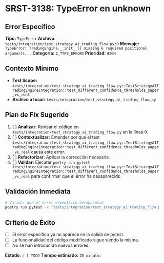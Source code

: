 # SRST-3138: TypeError en unknown

## Error Específico
**Tipo:** `TypeError`
**Archivo:** `tests/integration/test_strategy_ai_trading_flow.py:0`
**Mensaje:** `TypeError: TradingEngine.__init__() missing 6 required positional arguments...`
**Categoría:** `2_TYPE_ERRORS`
**Prioridad:** `HIGH`

## Contexto Mínimo
- **Test Scope:** `tests/integration/test_strategy_ai_trading_flow.py::TestStrategyAITradingEngineIntegration::test_different_confidence_thresholds_paper_vs_real`
- **Archivo a tocar:** `tests/integration/test_strategy_ai_trading_flow.py`

## Plan de Fix Sugerido
1. [ ] **Analizar:** Revisar el código en `tests/integration/test_strategy_ai_trading_flow.py` en la línea 0.
2. [ ] **Contextualizar:** Entender por qué el test `tests/integration/test_strategy_ai_trading_flow.py::TestStrategyAITradingEngineIntegration::test_different_confidence_thresholds_paper_vs_real` causa este error.
3. [ ] **Refactorizar:** Aplicar la corrección necesaria.
4. [ ] **Validar:** Ejecutar `poetry run pytest tests/integration/test_strategy_ai_trading_flow.py::TestStrategyAITradingEngineIntegration::test_different_confidence_thresholds_paper_vs_real` para confirmar que el error ha desaparecido.

## Validación Inmediata
```bash
# Validar que el error específico desapareció
poetry run pytest -k "tests/integration/test_strategy_ai_trading_flow.py::TestStrategyAITradingEngineIntegration::test_different_confidence_thresholds_paper_vs_real" -v
```

## Criterio de Éxito
- [ ] El error específico ya no aparece en la salida de pytest.
- [ ] La funcionalidad del código modificado sigue siendo la misma.
- [ ] No se han introducido nuevos errores.

**Estado:** `[ ] TODO`
**Tiempo estimado:** `20 minutos`
